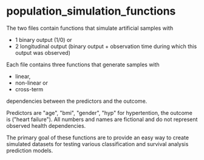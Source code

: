 # population_simulation_functions
The two files contain functions that simulate artificial samples with 
- 1 binary output (1/0) or 
- 2 longitudinal output (binary output + observation time during which this output was observed)

Each file contains three functions that generate samples with 
* linear, 
* non-linear or 
* cross-term 

dependencies between the predictors and the outcome. 

Predictors are "age", "bmi", "gender", "hyp" for hypertention, the outcome is ("heart failure"). 
All numbers and names are fictional and do not represent observed health dependencies. 

The primary goal of these functions are to provide an easy way to create simulated datasets for testing 
various classification and survival analysis prediction models. 

